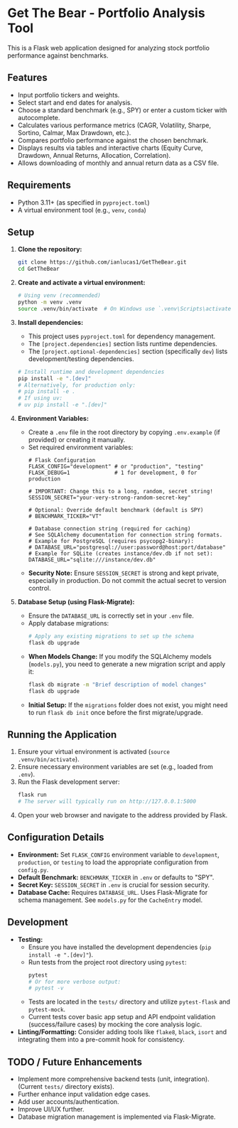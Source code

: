 # Get The Bear - Portfolio Analysis Tool

This is a Flask web application designed for analyzing stock portfolio performance against benchmarks.

## Features

*   Input portfolio tickers and weights.
*   Select start and end dates for analysis.
*   Choose a standard benchmark (e.g., SPY) or enter a custom ticker with autocomplete.
*   Calculates various performance metrics (CAGR, Volatility, Sharpe, Sortino, Calmar, Max Drawdown, etc.).
*   Compares portfolio performance against the chosen benchmark.
*   Displays results via tables and interactive charts (Equity Curve, Drawdown, Annual Returns, Allocation, Correlation).
*   Allows downloading of monthly and annual return data as a CSV file.

## Requirements

*   Python 3.11+ (as specified in `pyproject.toml`)
*   A virtual environment tool (e.g., `venv`, `conda`)

## Setup

1.  **Clone the repository:**
    ```bash
    git clone https://github.com/ianlucas1/GetTheBear.git
    cd GetTheBear
    ```

2.  **Create and activate a virtual environment:**
    ```bash
    # Using venv (recommended)
    python -m venv .venv
    source .venv/bin/activate  # On Windows use `.venv\Scripts\activate`
    ```

3.  **Install dependencies:**
    *   This project uses `pyproject.toml` for dependency management.
    *   The `[project.dependencies]` section lists runtime dependencies.
    *   The `[project.optional-dependencies]` section (specifically `dev`) lists development/testing dependencies.
    ```bash
    # Install runtime and development dependencies
    pip install -e ".[dev]" 
    # Alternatively, for production only:
    # pip install -e .
    # If using uv:
    # uv pip install -e ".[dev]"
    ```

4.  **Environment Variables:**
    *   Create a `.env` file in the root directory by copying `.env.example` (if provided) or creating it manually.
    *   Set required environment variables:
        ```dotenv
        # Flask Configuration
        FLASK_CONFIG="development" # or "production", "testing"
        FLASK_DEBUG=1              # 1 for development, 0 for production
        
        # IMPORTANT: Change this to a long, random, secret string!
        SESSION_SECRET="your-very-strong-random-secret-key"

        # Optional: Override default benchmark (default is SPY)
        # BENCHMARK_TICKER="VT"

        # Database connection string (required for caching)
        # See SQLAlchemy documentation for connection string formats.
        # Example for PostgreSQL (requires psycopg2-binary):
        # DATABASE_URL="postgresql://user:password@host:port/database"
        # Example for SQLite (creates instance/dev.db if not set):
        DATABASE_URL="sqlite:///instance/dev.db"
        ```
    *   **Security Note:** Ensure `SESSION_SECRET` is strong and kept private, especially in production. Do not commit the actual secret to version control.

5.  **Database Setup (using Flask-Migrate):**
    *   Ensure the `DATABASE_URL` is correctly set in your `.env` file.
    *   Apply database migrations:
        ```bash
        # Apply any existing migrations to set up the schema
        flask db upgrade
        ```
    *   **When Models Change:** If you modify the SQLAlchemy models (`models.py`), you need to generate a new migration script and apply it:
        ```bash
        flask db migrate -m "Brief description of model changes"
        flask db upgrade
        ```
    *   **Initial Setup:** If the `migrations` folder does not exist, you might need to run `flask db init` once before the first migrate/upgrade.

## Running the Application

1.  Ensure your virtual environment is activated (`source .venv/bin/activate`).
2.  Ensure necessary environment variables are set (e.g., loaded from `.env`).
3.  Run the Flask development server:
    ```bash
    flask run
    # The server will typically run on http://127.0.0.1:5000
    ```
4.  Open your web browser and navigate to the address provided by Flask.

## Configuration Details

*   **Environment:** Set `FLASK_CONFIG` environment variable to `development`, `production`, or `testing` to load the appropriate configuration from `config.py`.
*   **Default Benchmark:** `BENCHMARK_TICKER` in `.env` or defaults to "SPY".
*   **Secret Key:** `SESSION_SECRET` in `.env` is crucial for session security.
*   **Database Cache:** Requires `DATABASE_URL`. Uses Flask-Migrate for schema management. See `models.py` for the `CacheEntry` model.

## Development

*   **Testing:** 
    *   Ensure you have installed the development dependencies (`pip install -e ".[dev]"`).
    *   Run tests from the project root directory using `pytest`:
        ```bash
        pytest
        # Or for more verbose output:
        # pytest -v
        ```
    *   Tests are located in the `tests/` directory and utilize `pytest-flask` and `pytest-mock`.
    *   Current tests cover basic app setup and API endpoint validation (success/failure cases) by mocking the core analysis logic.
*   **Linting/Formatting:** Consider adding tools like `flake8`, `black`, `isort` and integrating them into a pre-commit hook for consistency.

## TODO / Future Enhancements

*   Implement more comprehensive backend tests (unit, integration). (Current `tests/` directory exists).
*   Further enhance input validation edge cases.
*   Add user accounts/authentication.
*   Improve UI/UX further.
*   Database migration management is implemented via Flask-Migrate.
